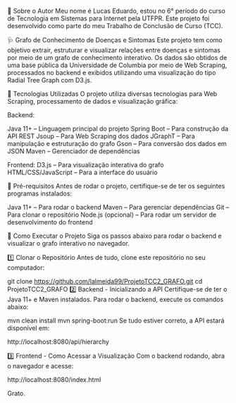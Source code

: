 📌 Sobre o Autor
Meu nome é Lucas Eduardo, estou no 6° período do curso de Tecnologia em Sistemas para Internet pela UTFPR. 
Este projeto foi desenvolvido como parte do meu Trabalho de Conclusão de Curso (TCC).

🩺 Grafo de Conhecimento de Doenças e Sintomas
Este projeto tem como objetivo extrair, estruturar e visualizar relações entre doenças e sintomas por meio de um grafo de conhecimento interativo.
Os dados são obtidos de uma base pública da Universidade de Columbia por meio de Web Scraping, processados no backend e exibidos utilizando uma visualização do tipo Radial Tree Graph com D3.js.

🔧 Tecnologias Utilizadas
O projeto utiliza diversas tecnologias para Web Scraping, processamento de dados e visualização gráfica:

Backend:

Java 11+ – Linguagem principal do projeto
Spring Boot – Para construção da API REST
Jsoup – Para Web Scraping dos dados
JGraphT – Para manipulação e estruturação do grafo
Gson – Para conversão dos dados em JSON
Maven – Gerenciador de dependências

Frontend:
D3.js – Para visualização interativa do grafo
HTML/CSS/JavaScript – Para a interface do usuário

📌 Pré-requisitos
Antes de rodar o projeto, certifique-se de ter os seguintes programas instalados:

Java 11+ – Para rodar o backend
Maven – Para gerenciar dependências
Git – Para clonar o repositório
Node.js (opcional) – Para rodar um servidor de desenvolvimento do frontend

🚀 Como Executar o Projeto
Siga os passos abaixo para rodar o backend e visualizar o grafo interativo no navegador.

1️⃣ Clonar o Repositório
Antes de tudo, clone este repositório no seu computador:

git clone https://github.com/lalmeida99/ProjetoTCC2_GRAFO.git
cd ProjetoTCC2_GRAFO
2️⃣ Backend - Inicializando a API
Certifique-se de ter o Java 11+ e Maven instalados. Para rodar o backend, execute os comandos abaixo:

mvn clean install
mvn spring-boot:run
Se tudo estiver correto, a API estará disponível em:

http://localhost:8080/api/hierarchy

3️⃣ Frontend - Como Acessar a Visualização
Com o backend rodando, abra o navegador e acesse:

http://localhost:8080/index.html

Grato.










